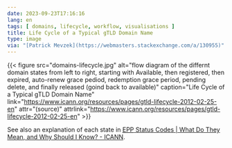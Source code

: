 ```yaml
---
date: 2023-09-23T17:16:16
lang: en
tags: [ domains, lifecycle, workflow, visualisations ]
title: Life Cycle of a Typical gTLD Domain Name
type: image
via: "[Patrick Mevzek](https://webmasters.stackexchange.com/a/130955)"
---
```


{{< figure src="domains-lifecycle.jpg" alt="flow diagram of the differnt domain states from left to right, starting with Available, then registered, then expired, auto-renew grace pediod, redemption grace period, pending delete, and finally released (goind back to available)" caption="Life Cycle of a Typical gTLD Domain Name" link="https://www.icann.org/resources/pages/gtld-lifecycle-2012-02-25-en" attr="(source)" attrlink="https://www.icann.org/resources/pages/gtld-lifecycle-2012-02-25-en" >}}

See also an explanation of each state in [<abbr title="Extensible Provisioning Protocol">EPP</abbr> Status Codes | What Do They Mean, and Why Should I Know? - ICANN](https://www.icann.org/resources/pages/epp-status-codes-2014-06-16-en).

